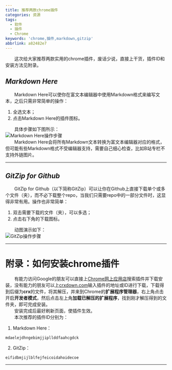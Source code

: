 ```yaml
---
title: 推荐两款chrome插件
categories: 资源
tags: 
  - 软件
  - 插件
  - Chrome
keywords: 'chrome,插件,markdown,gitzip'
abbrlink: a82482e7
---
```


&emsp;&emsp;这次给大家推荐两款实用的chrome插件，废话少说，直接上干货，插件ID和安装方法见附录。

<!-- more -->

## *Markdown Here*

&emsp;&emsp;Markdown Here可以使你在富文本编辑器中使用Markdown格式来编写文本，之后只需非常简单的操作：

1. 全选文本；
2. 点击Markdown Here的插件图标。  

&emsp;&emsp;具体步骤如下图所示：  
![Markdown Here操作步骤][1]  
&emsp;&emsp;Markdown Here会将所有Markdown文本转换为富文本编辑器对应的格式，但可能有些Markdown格式不受编辑器支持，需要自己细心检查，比如B站专栏不支持外链图片。

---

## *GitZip for Github*

&emsp;&emsp;GitZip for Github（以下简称GitZip）可以让你在Github上直接下载单个或多个文件（夹），而不必下载整个repo，当我们只需要repo中的一部分文件时，这显得非常有用。操作也非常简单：  

1. 双击需要下载的文件（夹），可以多选；
2. 点击右下角的下载图标。 

&emsp;&emsp;动图演示如下：  
![GitZip操作步骤][2]  

---

# 附录：如何安装chrome插件

&emsp;&emsp;有能力访问Google的朋友可以直接上[Chrome网上应用店][3]搜索插件并下载安装，没有能力的朋友可以上[crxdown.com][4]输入插件的地址或ID进行下载，下载得到后缀为**crx**的文件，将其解压，并来到Chrome的**扩展程序管理器**，右上角点击开启**开发者模式**，然后点击左上角**加载已解压的扩展程序**，找到刚才解压得到的文件夹，即可完成安装。  
&emsp;&emsp;安装完成后最好刷新页面，使插件生效。  
&emsp;&emsp;本次推荐的插件ID分别为：  

1. Markdown Here：
```
mdaelejdhngebimjjipllddfaahcgdck
```
2. GitZip：
```
eifidbmjijlblfejfeicoidahoidecoe
```
---

[1]: https://cdn.jsdelivr.net/gh/zhizunjiege/cdn/img/post/chrome-extensions/markdown-here.gif
[2]: https://cdn.jsdelivr.net/gh/zhizunjiege/cdn/img/post/chrome-extensions/gitzip.gif
[3]: https://chrome.google.com/webstore/category/extensions?hl=zh-CN "Chrome网上应用店"
[4]: https://crxdown.com/ "chrome插件下载代理"